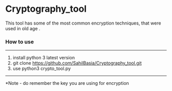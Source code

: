 # Cryptography_tool

This tool has some of the most common encryption techniques, that were used in old age .

### How to use
---------------------------------------------------------------------------------------------------------------------------------------------------------
1) install python 3 latest version
2) git clone https://github.com/SahilBasia/Cryptography_tool.git
3) use python3 crypto_tool.py


---------------------------------------------------------------------------------------------------------------------------------------------------------
*Note - do remember the key you are using for encryption
